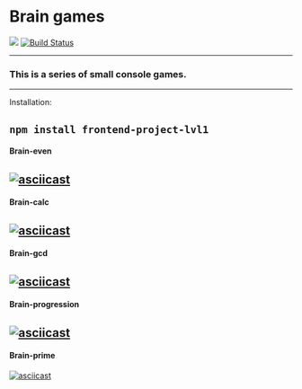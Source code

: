 # Brain games

<a href="https://codeclimate.com/github/codeclimate/codeclimate/maintainability"><img src="https://api.codeclimate.com/v1/badges/a99a88d28ad37a79dbf6/maintainability" /></a> [![Build Status](https://travis-ci.org/vld-blv/frontend-project-lvl1.svg?branch=master)](https://travis-ci.org/vld-blv/frontend-project-lvl1)

---
### This is a series of small console games.
---

Installation:

```npm install frontend-project-lvl1```
---

#### Brain-even

[![asciicast](https://asciinema.org/a/278324.svg)](https://asciinema.org/a/278324)
---

#### Brain-calc  
[![asciicast](https://asciinema.org/a/278325.svg)](https://asciinema.org/a/278325)
---

#### Brain-gcd  
[![asciicast](https://asciinema.org/a/278326.svg)](https://asciinema.org/a/278326)
---

#### Brain-progression  
[![asciicast](https://asciinema.org/a/278328.svg)](https://asciinema.org/a/278328)
---

#### Brain-prime  
[![asciicast](https://asciinema.org/a/278329.svg)](https://asciinema.org/a/278329)